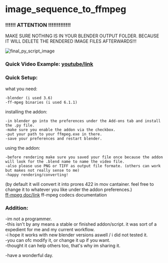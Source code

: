 # image_sequence_to_ffmpeg

### !!!!!! ATTENTION !!!!!!!!!!!!!

MAKE SURE NOTHING IS IN YOUR BLENDER OUTPUT FOLDER. BECAUSE IT WILL DELETE THE RENDERED IMAGE FILES AFTERWARDS!!!

![final_py_script_image](https://github.com/baggiyi/image_sequence_to_ffmpeg/assets/49596447/687cd522-ec18-44ce-9449-c43e61b766b2)

### Quick Video Example: [youtube/link](https://youtu.be/D0fIHGQfnMM)
### Quick Setup:

what you need:

    -blender (i used 3.6)  
    -ff-mpeg binaries (i used 6.1.1)

installing the addon:

    -in blender go into the preferences under the Add-ons tab and install the .py file.  
    -make sure you enable the addon via the checkbox.  
    -put your path to your ffmpeg.exe in there.  
    -save your preferences and restart blender.  

using the addon:

    -before rendering make sure you saved your file once because the addon will look for the .blend name to name the video file.  
    -also please use PNG or TIFF as output file formate. (others can work but makes not really sense to me)  
    -happy rendering/converting!  

(by default it will convert it into prores 422 in mov cantainer. feel free to change it to whatever you like under the addon preferences.)  
[ff-mpeg doc/link](https://ffmpeg.org/ffmpeg-codecs.html) ff-mpeg codecs documentation  

### Addition:

-im not a programmer.  
-this isn't by any means a stable or finished addon/script. it was sort of a expedient for me and my current workflow.  
-i hope it works with new blender versions aswell / i did not tested it.  
-you can ofc modify it, or change it up if you want.  
-thought it can help others too, that's why im sharing it.  


-have a wonderful day.  




